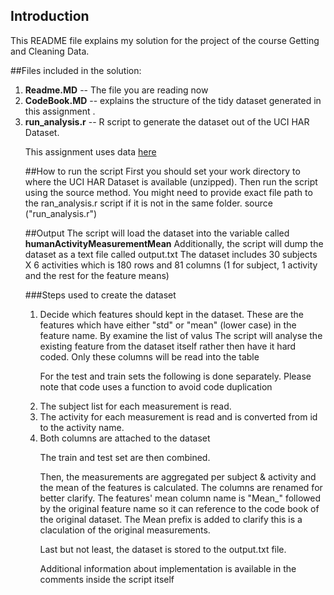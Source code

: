 ## Introduction
This README file explains my solution for the project of the course Getting and Cleaning Data.

##Files included in the solution:
<ol>
<li><b>Readme.MD</b> -- The file you are reading now</li>
<li><b>CodeBook.MD</b> -- explains the structure of the tidy dataset generated in this assignment .</li>
<li><b>run_analysis.r</b> -- R script to generate the dataset out of the UCI HAR Dataset.</li>

This assignment uses data <a href="https://d396qusza40orc.cloudfront.net/getdata%2Fprojectfiles%2FUCI%20HAR%20Dataset.zip ">here</a>

##How to run the script
First you should set your work directory to where the UCI HAR Dataset is available (unzipped).
Then run the script using the source method. You might need to provide exact file path to the ran_analysis.r script if it is not in the same folder.
source ("run_analysis.r")

##Output
The script will load the dataset into the variable called <b>humanActivityMeasurementMean</b>
Additionally, the script will dump the dataset as a text file called output.txt
The dataset includes 30 subjects X 6 activities  which is 180 rows and 81 columns (1 for subject, 1 activity and the rest for the feature means)

###Steps used to create the dataset
<ol>
<li> Decide which features should kept in the dataset. These are the features which have either "std" or "mean" (lower case) in the feature name. By examine the list of valus
   The script will analyse the existing feature from the dataset itself rather then have it hard coded.
   Only these columns will be read into the table
</li>

For the test and train sets the following is done separately. Please note that code uses a function to avoid code duplication
<li>The subject list for each measurement is read. </li>
<li>The activity for each measurement is read and is converted from id to the activity name.</li>
<li>Both columns are attached to the dataset</li>

The train and test set are then combined.

Then, the measurements are aggregated per subject & activity and the mean of the features is calculated.
The columns are renamed for better clarify. The features' mean column name is "Mean_" followed by the original feature name so it can  reference to the code book of the original dataset. The Mean prefix is added to clarify this is a claculation of the original measurements.

Last but not least, the dataset is stored to the output.txt file.

Additional information about implementation is available in the comments inside the script itself


